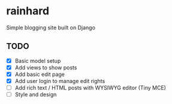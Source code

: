# rainhard
Simple blogging site built on Django

## TODO
- [x] Basic model setup
- [x] Add views to show posts
- [x] Add basic edit page
- [x] Add user login to manage edit rights
- [ ] Add rich text / HTML posts with WYSIWYG editor (Tiny MCE)
- [ ] Style and design
